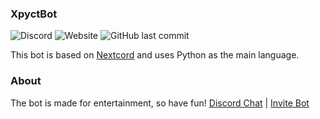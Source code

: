 ### XpyctBot 

![Discord](https://img.shields.io/discord/820223886843052053?label=Discord&logo=Discord) ![Website](https://img.shields.io/website?down_color=red&down_message=offline&logo=replit&up_color=green&up_message=online&url=https%3A%2F%2Fcreeperbot.dima47452.repl.co) ![GitHub last commit](https://img.shields.io/github/last-commit/CreeperXP/creeper_bot?logo=GitHub)

This bot is based on [Nextcord](https://github.com/nextcord/nextcord "Nextcord") and uses Python as the main language.

### About

The bot is made for entertainment, so have fun!
[Discord Chat](http://discord.gg/Wx6JEvUPYC "Discord Chat") | [Invite Bot](https://discord.com/oauth2/authorize?client_id=833720975069282344&scope=bot%20applications.commands "Invie Bot")
